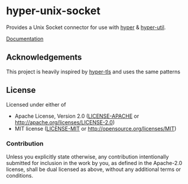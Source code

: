 # hyper-unix-socket

Provides a Unix Socket connector for use with [hyper](https://hyper.rs) & [hyper-util](https://example.com/#TODO).

[Documentation](https://docs.rs/hyper-unix-stream)

## Acknowledgements

This project is heavily inspired by [hyper-tls](https://github.com/hyper/hyper-tls) and uses the same patterns

## License

Licensed under either of

- Apache License, Version 2.0 ([LICENSE-APACHE](LICENSE-APACHE) or http://apache.org/licenses/LICENSE-2.0)
- MIT license ([LICENSE-MIT](LICENSE-MIT) or http://opensource.org/licenses/MIT)

### Contribution

Unless you explicitly state otherwise, any contribution intentionally submitted for inclusion in the work by you, as defined in the Apache-2.0 license, shall be dual licensed as above, without any additional terms or conditions.
